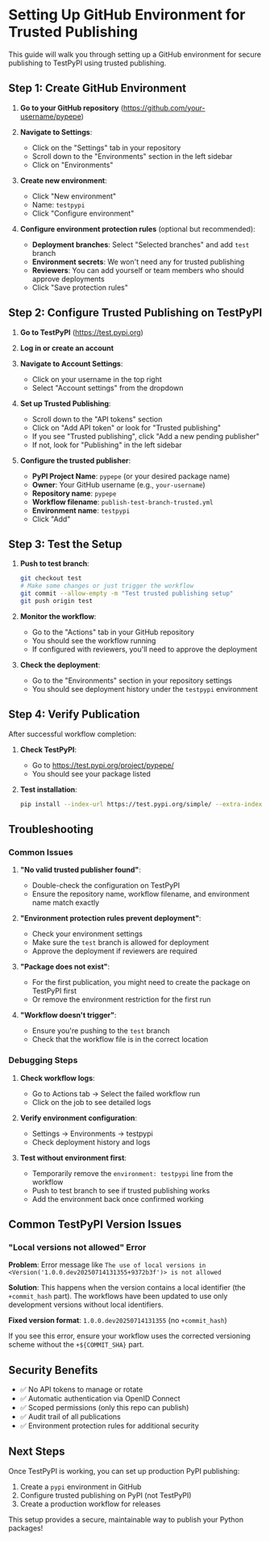 # Setting Up GitHub Environment for Trusted Publishing

This guide will walk you through setting up a GitHub environment for secure publishing to TestPyPI using trusted publishing.

## Step 1: Create GitHub Environment

1. **Go to your GitHub repository** (https://github.com/your-username/pypepe)

2. **Navigate to Settings**:
   - Click on the "Settings" tab in your repository
   - Scroll down to the "Environments" section in the left sidebar
   - Click on "Environments"

3. **Create new environment**:
   - Click "New environment"
   - Name: `testpypi`
   - Click "Configure environment"

4. **Configure environment protection rules** (optional but recommended):
   - **Deployment branches**: Select "Selected branches" and add `test` branch
   - **Environment secrets**: We won't need any for trusted publishing
   - **Reviewers**: You can add yourself or team members who should approve deployments
   - Click "Save protection rules"

## Step 2: Configure Trusted Publishing on TestPyPI

1. **Go to TestPyPI** (https://test.pypi.org)

2. **Log in or create an account**

3. **Navigate to Account Settings**:
   - Click on your username in the top right
   - Select "Account settings" from the dropdown

4. **Set up Trusted Publishing**:
   - Scroll down to the "API tokens" section
   - Click on "Add API token" or look for "Trusted publishing"
   - If you see "Trusted publishing", click "Add a new pending publisher"
   - If not, look for "Publishing" in the left sidebar

5. **Configure the trusted publisher**:
   - **PyPI Project Name**: `pypepe` (or your desired package name)
   - **Owner**: Your GitHub username (e.g., `your-username`)
   - **Repository name**: `pypepe`
   - **Workflow filename**: `publish-test-branch-trusted.yml`
   - **Environment name**: `testpypi`
   - Click "Add"

## Step 3: Test the Setup

1. **Push to test branch**:
   ```bash
   git checkout test
   # Make some changes or just trigger the workflow
   git commit --allow-empty -m "Test trusted publishing setup"
   git push origin test
   ```

2. **Monitor the workflow**:
   - Go to the "Actions" tab in your GitHub repository
   - You should see the workflow running
   - If configured with reviewers, you'll need to approve the deployment

3. **Check the deployment**:
   - Go to the "Environments" section in your repository settings
   - You should see deployment history under the `testpypi` environment

## Step 4: Verify Publication

After successful workflow completion:

1. **Check TestPyPI**:
   - Go to https://test.pypi.org/project/pypepe/
   - You should see your package listed

2. **Test installation**:
   ```bash
   pip install --index-url https://test.pypi.org/simple/ --extra-index-url https://pypi.org/simple pypepe
   ```

## Troubleshooting

### Common Issues

1. **"No valid trusted publisher found"**:
   - Double-check the configuration on TestPyPI
   - Ensure the repository name, workflow filename, and environment name match exactly

2. **"Environment protection rules prevent deployment"**:
   - Check your environment settings
   - Make sure the `test` branch is allowed for deployment
   - Approve the deployment if reviewers are required

3. **"Package does not exist"**:
   - For the first publication, you might need to create the package on TestPyPI first
   - Or remove the environment restriction for the first run

4. **"Workflow doesn't trigger"**:
   - Ensure you're pushing to the `test` branch
   - Check that the workflow file is in the correct location

### Debugging Steps

1. **Check workflow logs**:
   - Go to Actions tab → Select the failed workflow run
   - Click on the job to see detailed logs

2. **Verify environment configuration**:
   - Settings → Environments → testpypi
   - Check deployment history and logs

3. **Test without environment first**:
   - Temporarily remove the `environment: testpypi` line from the workflow
   - Push to test branch to see if trusted publishing works
   - Add the environment back once confirmed working

## Common TestPyPI Version Issues

### "Local versions not allowed" Error

**Problem**: Error message like `The use of local versions in <Version('1.0.0.dev20250714131355+9372b3f')> is not allowed`

**Solution**: This happens when the version contains a local identifier (the `+commit_hash` part). The workflows have been updated to use only development versions without local identifiers.

**Fixed version format**: `1.0.0.dev20250714131355` (no `+commit_hash`)

If you see this error, ensure your workflow uses the corrected versioning scheme without the `+${COMMIT_SHA}` part.

## Security Benefits

- ✅ No API tokens to manage or rotate
- ✅ Automatic authentication via OpenID Connect
- ✅ Scoped permissions (only this repo can publish)
- ✅ Audit trail of all publications
- ✅ Environment protection rules for additional security

## Next Steps

Once TestPyPI is working, you can set up production PyPI publishing:

1. Create a `pypi` environment in GitHub
2. Configure trusted publishing on PyPI (not TestPyPI)
3. Create a production workflow for releases

This setup provides a secure, maintainable way to publish your Python packages!
